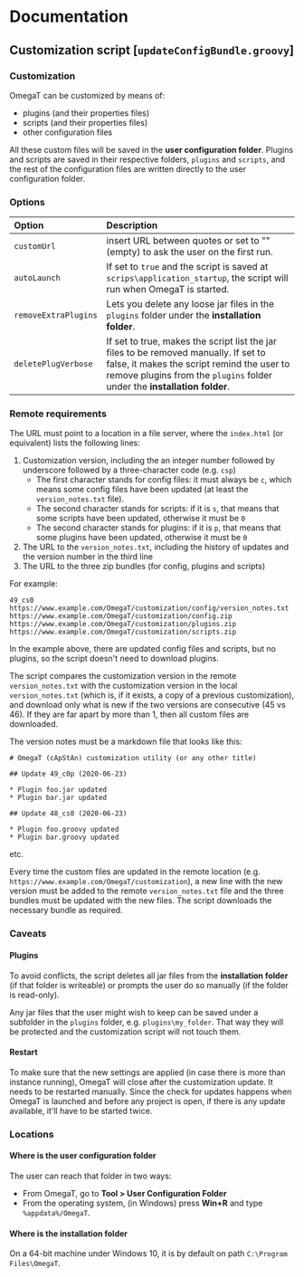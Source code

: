 # Documentation

## Customization script [`updateConfigBundle.groovy`]

### Customization

OmegaT can be customized by means of:

* plugins (and their properties files)
* scripts (and their properties files)
* other configuration files

All these custom files will be saved in the **user configuration folder**. Plugins and scripts are saved in their respective folders, `plugins` and `scripts`, and the rest of the configuration files are written directly to the user configuration folder.

### Options 

| Option | Description |
|:-------|:------------|
| `customUrl` | insert URL between quotes or set to "" (empty) to ask the user on the first run. | 
| `autoLaunch` | If set to `true` and the script is saved at `scrips\application_startup`, the script will run when OmegaT is started. |
| `removeExtraPlugins` | Lets you delete any loose jar files in the `plugins` folder under the **installation folder**. |
| `deletePlugVerbose` | If set to true, makes the script list the jar files to be removed manually. If set to false, it makes the script remind the user to remove plugins from the `plugins` folder under the **installation folder**. |

### Remote requirements

The URL must point to a location in a file server, where the `index.html` (or equivalent) lists the following lines:

1. Customization version, including the an integer number followed by underscore followed by a three-character code (e.g. `csp`)
    * The first character stands for config files: it must always be `c`, which means some config files have been updated (at least the `version_notes.txt` file).
    * The second character stands for scripts: if it is `s`, that means that some scripts have been updated, otherwise it must be `0`
    * The second character stands for plugins: if it is `p`, that means that some plugins have been updated, otherwise it must be `0`
2. The URL to the `version_notes.txt`, including the history of updates and the version number in the third line
3. The URL to the three zip bundles (for config, plugins and scripts)

For example:
```
49_cs0
https://www.example.com/OmegaT/customization/config/version_notes.txt
https://www.example.com/OmegaT/customization/config.zip
https://www.example.com/OmegaT/customization/plugins.zip
https://www.example.com/OmegaT/customization/scripts.zip
``` 

In the example above, there are updated config files and scripts, but no plugins, so the script doesn't need to download plugins. 

The script compares the customization version in the remote `version_notes.txt` with the customization version in the local `version_notes.txt` (which is, if it exists, a copy of a previous customization), and download only what is new if the two versions are consecutive (45 vs 46). If they are far apart by more than 1, then all custom files are downloaded.

The version notes must be a markdown file that looks like this: 

```
# OmegaT (cApStAn) customization utility (or any other title)

## Update 49_c0p (2020-06-23)

* Plugin foo.jar updated
* Plugin bar.jar updated

## Update 48_cs0 (2020-06-23)

* Plugin foo.groovy updated
* Plugin bar.groovy updated
```
etc.

Every time the custom files are updated in the remote location (e.g. `https://www.example.com/OmegaT/customization`), a new line with the new version must be added to the remote `version_notes.txt` file and the three bundles must be updated with the new files. The script downloads the necessary bundle as required.

### Caveats

#### Plugins

To avoid conflicts, the script deletes all jar files from the **installation folder** (if that folder is writeable) or prompts the user do so manually (if the folder is read-only). 

Any jar files that the user might wish to keep can be saved under a subfolder in the `plugins` folder, e.g. `plugins\my_folder`. That way they will be protected and the customization script will not touch them. 

#### Restart

To make sure that the new settings are applied (in case there is more than instance running), OmegaT will close after the customization update. It needs to be restarted manually. Since the check for updates happens when OmegaT is launched and before any project is open, if there is any update available, it'll have to be started twice. 

### Locations
#### Where is the user configuration folder

The user can reach that folder in two ways:

* From OmegaT, go to **Tool > User Configuration Folder**
* From the operating system, (in Windows) press **Win+R** and type `%appdata%/OmegaT`.

#### Where is the installation folder

On a 64-bit machine under Windows 10, it is by default on path `C:\Program Files\OmegaT`.
